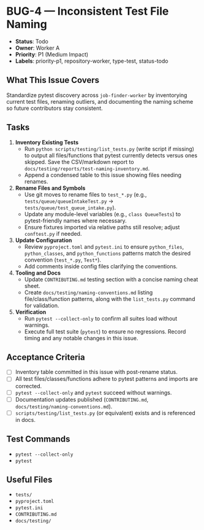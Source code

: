 # BUG-4 — Inconsistent Test File Naming

- **Status**: Todo
- **Owner**: Worker A
- **Priority**: P1 (Medium Impact)
- **Labels**: priority-p1, repository-worker, type-test, status-todo

## What This Issue Covers
Standardize pytest discovery across `job-finder-worker` by inventorying current test files, renaming outliers, and documenting the naming scheme so future contributors stay consistent.

## Tasks
1. **Inventory Existing Tests**
   - Run `python scripts/testing/list_tests.py` (write script if missing) to output all files/functions that pytest currently detects versus ones skipped. Save the CSV/markdown report to `docs/testing/reports/test-naming-inventory.md`.
   - Append a condensed table to this issue showing files needing renames.
2. **Rename Files and Symbols**
   - Use git moves to rename files to `test_*.py` (e.g., `tests/queue/queueIntakeTest.py` → `tests/queue/test_queue_intake.py`).
   - Update any module-level variables (e.g., `class QueueTests`) to pytest-friendly names where necessary.
   - Ensure fixtures imported via relative paths still resolve; adjust `conftest.py` if needed.
3. **Update Configuration**
   - Review `pyproject.toml` and `pytest.ini` to ensure `python_files`, `python_classes`, and `python_functions` patterns match the desired convention (`test_*.py`, `Test*`).
   - Add comments inside config files clarifying the conventions.
4. **Tooling and Docs**
   - Update `CONTRIBUTING.md` testing section with a concise naming cheat sheet.
   - Create `docs/testing/naming-conventions.md` listing file/class/function patterns, along with the `list_tests.py` command for validation.
5. **Verification**
   - Run `pytest --collect-only` to confirm all suites load without warnings.
   - Execute full test suite (`pytest`) to ensure no regressions. Record timing and any notable changes in this issue.

## Acceptance Criteria
- [ ] Inventory table committed in this issue with post-rename status.
- [ ] All test files/classes/functions adhere to pytest patterns and imports are corrected.
- [ ] `pytest --collect-only` and `pytest` succeed without warnings.
- [ ] Documentation updates published (`CONTRIBUTING.md`, `docs/testing/naming-conventions.md`).
- [ ] `scripts/testing/list_tests.py` (or equivalent) exists and is referenced in docs.

## Test Commands
- `pytest --collect-only`
- `pytest`

## Useful Files
- `tests/`
- `pyproject.toml`
- `pytest.ini`
- `CONTRIBUTING.md`
- `docs/testing/`
